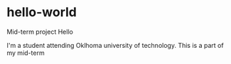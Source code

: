 # hello-world
Mid-term project
Hello

I'm a student attending Oklhoma university of technology.
This is a part of my mid-term
